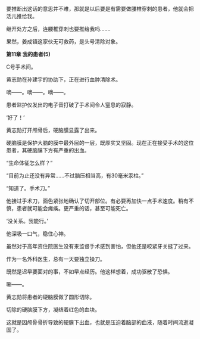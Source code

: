 要推断出这话的意思并不难，那就是以后要是有需要做腰椎穿刺的患者，他就会把活儿推给我。

继开处方之后，连腰椎穿刺也要推给我吗…….

果然，姜成镇这家伙无可救药，是头号清除对象。

**第11章 我的患者(5)**

C号手术间。

黄志勋在孙建宇的协助下，正在进行血肿清除术。

嘀——。嘀——。嘀——。

患者监护仪发出的电子音打破了手术间令人窒息的寂静。

‘好了！’

黄志勋打开颅骨后，硬脑膜显露了出来。

硬脑膜是保护大脑的膜中最外层的一层，既厚实又坚固。现在正在接受手术的这位患者，其硬脑膜下方有严重的出血。

“生命体征怎么样？”

“目前为止还没有异常……不过脑压相当高，有30毫米汞柱。”

“知道了。手术刀。”

他接过手术刀，面色紧张地确认了切开部位。有必要再加快一点手术速度。稍有不慎，患者就可能会瘫痪。更严重的话，甚至可能死亡。

‘没关系。我能行。’

他深吸一口气，稳住心神。

虽然对于高年资住院医生没有来监督手术感到害怕，但他还是咬紧牙关挺了过来。

作为一名外科医生，总有一天要独立操刀。

既然是迟早要面对的事，不如早点经历。他这样想着，成功驱散了恐惧。

唰——。

黄志勋将患者的硬脑膜做了圆形切除。

切除的硬脑膜下方，凝结着红色的血块。

这就是因颅骨骨折导致的硬膜下出血，也就是压迫着脑部的血液，随着时间流逝凝固了。